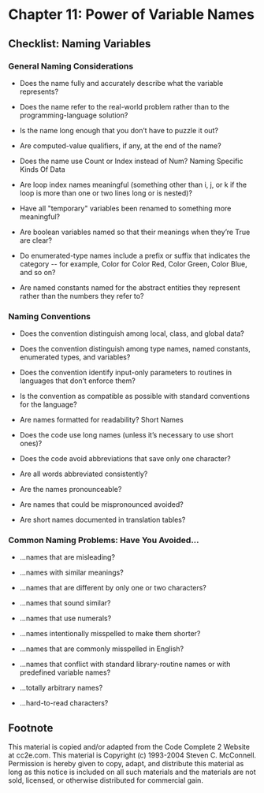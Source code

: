Chapter 11: Power of Variable Names
===================================

Checklist: Naming Variables
---------------------------

### General Naming Considerations

- Does the name fully and accurately describe what the variable represents?

- Does the name refer to the real-world problem rather than to the programming-language solution?

- Is the name long enough that you don’t have to puzzle it out?

- Are computed-value qualifiers, if any, at the end of the name?

- Does the name use Count or Index instead of Num?
Naming Specific Kinds Of Data

- Are loop index names meaningful (something other than i, j, or k if the loop is more than one or two lines long or is nested)?

- Have all "temporary" variables been renamed to something more meaningful?

- Are boolean variables named so that their meanings when they’re True are clear?

- Do enumerated-type names include a prefix or suffix that indicates the category -- for example, Color for Color Red, Color Green, Color Blue, and so on?

- Are named constants named for the abstract entities they represent rather than the numbers they refer to?

### Naming Conventions

- Does the convention distinguish among local, class, and global data?

- Does the convention distinguish among type names, named constants, enumerated types, and variables?

- Does the convention identify input-only parameters to routines in languages that don’t enforce them?

- Is the convention as compatible as possible with standard conventions for the language?

- Are names formatted for readability?
Short Names

- Does the code use long names (unless it’s necessary to use short ones)?

- Does the code avoid abbreviations that save only one character?

- Are all words abbreviated consistently?

- Are the names pronounceable?

- Are names that could be mispronounced avoided?

- Are short names documented in translation tables?

### Common Naming Problems: Have You Avoided...

- ...names that are misleading?

- ...names with similar meanings?

- ...names that are different by only one or two characters?

- ...names that sound similar?

- ...names that use numerals?

- ...names intentionally misspelled to make them shorter?

- ...names that are commonly misspelled in English?

- ...names that conflict with standard library-routine names or with predefined variable names?

- ...totally arbitrary names?

- ...hard-to-read characters?


Footnote
--------
This material is copied and/or adapted from the Code Complete 2 Website at cc2e.com. This material is Copyright (c) 1993-2004 Steven C. McConnell. Permission is hereby given to copy, adapt, and distribute this material as long as this notice is included on all such materials and the materials are not sold, licensed, or otherwise distributed for commercial gain.
